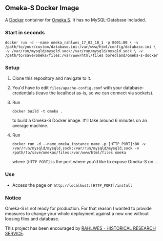 ## Omeka-S Docker Image

A [Docker](https://www.docker.com/) container for [Omeka S](https://github.com/omeka/omeka-s). It has no MySQL-Database included.

### Start in seconds
`docker run -d --name omeka_rahlwes_17_02_18_1 -p 8001:80 \
-v /path/to/your/custom/database.ini:/var/www/html/config/database.ini \
-v /var/run/mysqld/mysqld.sock:/var/run/mysqld/mysqld.sock \
-v /path/to/save/omeka/files:/var/www/html/files boredland/omeka-s-docker`

### Setup
1. Clone this repository and navigate to it.

2. You'd have to edit `files/apache-config.conf` with your database-credentials (leave the localhost as-is, so we can connect via sockets).

3. Run 

    `docker build -t omeka .` 
    
    to build a Omeka-S Docker image. It'll take around 6 minutes on an average machine.

4. Run

    `docker run -d --name omeka_instance_name -p [HTTP_PORT]:80 -v /var/run/mysqld/mysqld.sock:/var/run/mysqld/mysqld.sock -v /path/to/save/omekas/files:/var/www/html/files omeka`
    
    where `[HTTP_PORT]` is the port where you'd like to expose Omeka-S on...

### Use
- Access the page on `http://localhost:[HTTP_PORT]/install`

### Notice
Omeka-S is not ready for production. For that reason I wanted to provide measures to change your whole deployment against a new one without loosing files and database.

This project has been encouraged by [RAHLWES - HISTORICAL RESEARCH SERVICE](https://rahlwes.eu/).
